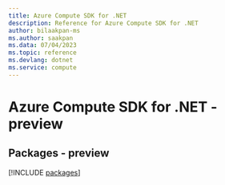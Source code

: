 ```yaml
---
title: Azure Compute SDK for .NET
description: Reference for Azure Compute SDK for .NET
author: bilaakpan-ms
ms.author: saakpan
ms.data: 07/04/2023
ms.topic: reference
ms.devlang: dotnet
ms.service: compute
---
```

# Azure Compute SDK for .NET - preview
## Packages - preview
[!INCLUDE [packages](compute-index.md)]